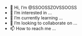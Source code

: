 - 👋 Hi, I’m @SSOOSSZOVSSOOSS
- 👀 I’m interested in ...
- 🌱 I’m currently learning ...
- 💞️ I’m looking to collaborate on ...
- 📫 How to reach me ...

<!---
SSOOSSZOVSSOOSS/SSOOSSZOVSSOOSS is a ✨ special ✨ repository because its `README.md` (this file) appears on your GitHub profile.
You can click the Preview link to take a look at your changes.
--->

